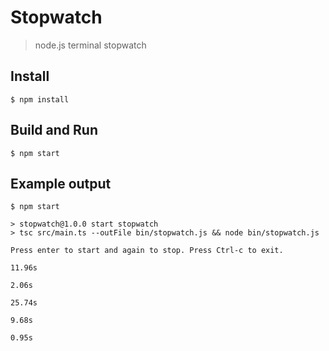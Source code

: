 # Stopwatch
> node.js terminal stopwatch

## Install

```
$ npm install
```

## Build and Run

```
$ npm start
```

## Example output

```
$ npm start

> stopwatch@1.0.0 start stopwatch
> tsc src/main.ts --outFile bin/stopwatch.js && node bin/stopwatch.js

Press enter to start and again to stop. Press Ctrl-c to exit.
 
11.96s
 
2.06s
 
25.74s
 
9.68s
 
0.95s
  
```
